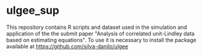 # ulgee_sup

This repository contains R scripts and dataset used in the simulation and application of the the submit paper "Analysis of correlated unit-Lindley data based on estimating equations". To use it is necessary to install the package available at https://github.com/silva-danilo/ulgee 
